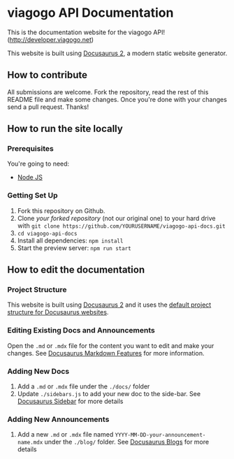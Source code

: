 # viagogo API Documentation

This is the documentation website for the viagogo API! (http://developer.viagogo.net)

This website is built using [Docusaurus 2](https://docusaurus.io/), a modern static website generator.

## How to contribute

All submissions are welcome. Fork the repository, read the rest of this README file and make some changes.
Once you're done with your changes send a pull request. Thanks!

## How to run the site locally

### Prerequisites

You're going to need:

- [Node JS](https://nodejs.org/)

### Getting Set Up

 1. Fork this repository on Github.
 2. Clone *your forked repository* (not our original one) to your hard drive with `git clone https://github.com/YOURUSERNAME/viagogo-api-docs.git`
 3. `cd viagogo-api-docs`
 4. Install all dependencies: `npm install`
 5. Start the preview server: `npm run start`

## How to edit the documentation

### Project Structure

This website is built using [Docusaurus 2](https://docusaurus.io/) and it uses the [default project
structure for Docusaurus websites](https://docusaurus.io/docs/installation#project-structure).

### Editing Existing Docs and Announcements

Open the `.md` or `.mdx` file for the content you want to edit and make your changes. See
[Docusaurus Markdown Features](https://docusaurus.io/docs/markdown-features) for more information.

### Adding New Docs

1. Add a `.md` or `.mdx` file under the `./docs/` folder
2. Update `./sidebars.js` to add your new doc to the side-bar. See 
[Docusaurus Sidebar](https://docusaurus.io/docs/sidebar) for more details

### Adding New Announcements

1. Add a new `.md` or `.mdx` file named `YYYY-MM-DD-your-announcement-name.mdx` under the `./blog/`
folder. See [Docusaurus Blogs](https://docusaurus.io/docs/blog) for more details
